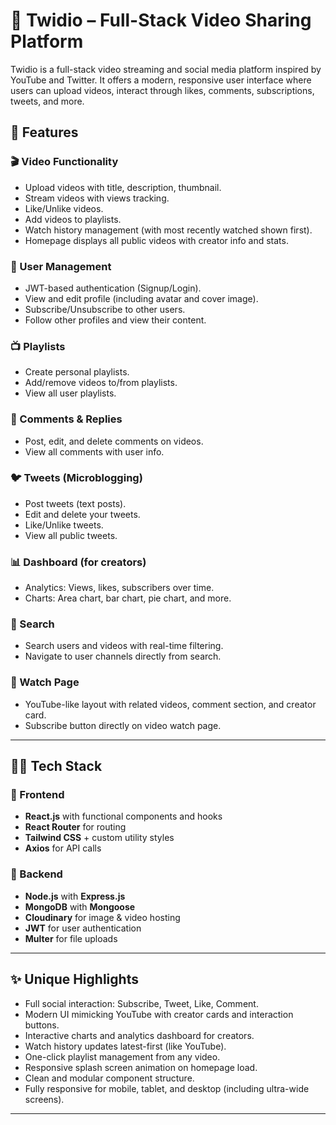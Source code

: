 # 🎥 Twidio – Full-Stack Video Sharing Platform

Twidio is a full-stack video streaming and social media platform inspired by YouTube and Twitter. It offers a modern, responsive user interface where users can upload videos, interact through likes, comments, subscriptions, tweets, and more.


## 🚀 Features

### 🎬 Video Functionality
- Upload videos with title, description, thumbnail.
- Stream videos with views tracking.
- Like/Unlike videos.
- Add videos to playlists.
- Watch history management (with most recently watched shown first).
- Homepage displays all public videos with creator info and stats.

### 👤 User Management
- JWT-based authentication (Signup/Login).
- View and edit profile (including avatar and cover image).
- Subscribe/Unsubscribe to other users.
- Follow other profiles and view their content.

### 📺 Playlists
- Create personal playlists.
- Add/remove videos to/from playlists.
- View all user playlists.

### 💬 Comments & Replies
- Post, edit, and delete comments on videos.
- View all comments with user info.

### 🐦 Tweets (Microblogging)
- Post tweets (text posts).
- Edit and delete your tweets.
- Like/Unlike tweets.
- View all public tweets.

### 📊 Dashboard (for creators)
- Analytics: Views, likes, subscribers over time.
- Charts: Area chart, bar chart, pie chart, and more.

### 🔎 Search
- Search users and videos with real-time filtering.
- Navigate to user channels directly from search.

### 🎥 Watch Page
- YouTube-like layout with related videos, comment section, and creator card.
- Subscribe button directly on video watch page.

---

## 🧑‍💻 Tech Stack

### 🔹 Frontend
- **React.js** with functional components and hooks
- **React Router** for routing
- **Tailwind CSS** + custom utility styles
- **Axios** for API calls

### 🔹 Backend
- **Node.js** with **Express.js**
- **MongoDB** with **Mongoose**
- **Cloudinary** for image & video hosting
- **JWT** for user authentication
- **Multer** for file uploads

---

## ✨ Unique Highlights

- Full social interaction: Subscribe, Tweet, Like, Comment.
- Modern UI mimicking YouTube with creator cards and interaction buttons.
- Interactive charts and analytics dashboard for creators.
- Watch history updates latest-first (like YouTube).
- One-click playlist management from any video.
- Responsive splash screen animation on homepage load.
- Clean and modular component structure.
- Fully responsive for mobile, tablet, and desktop (including ultra-wide screens).

---


